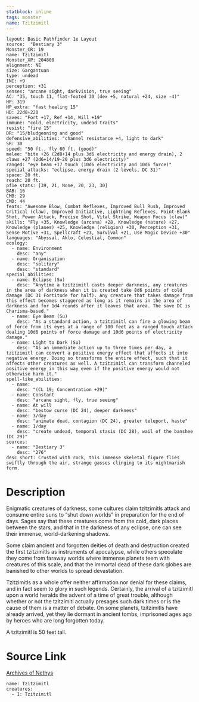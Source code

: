 ```yaml
---
statblock: inline
tags: monster
name: Tzitzimitl
---
```

```statblock
layout: Basic Pathfinder 1e Layout
source:  "Bestiary 3"
Monster_CR: 19
name: Tzitzimitl
Monster_XP: 204800
alignment: NE
size: Gargantuan
type: undead
INI: +9
perception: +31
senses: "arcane sight, darkvision, true seeing"
AC: "35, touch 11, flat-footed 30 (dex +5, natural +24, size -4)"
HP: 319
HP_extra: "fast healing 15"
HD: 22d8+220
saves: "Fort +17, Ref +14, Will +19"
immune: "cold, electricity, undead traits"
resist: "fire 15"
DR: "15/bludgeoning and good"
defensive_abilities: "channel resistance +4, light to dark"
SR: 30
speed: "50 ft., fly 60 ft. (good)"
melee: "bite +26 (2d8+14 plus 3d6 electricity and energy drain), 2 claws +27 (2d6+14/19-20 plus 3d6 electricity)"
ranged: "eye beam +17 touch (10d6 electricity and 10d6 force)"
special_attacks: "eclipse, energy drain (2 levels, DC 31)"
space: 20 ft.
reach: 20 ft.
pf1e_stats: [39, 21, None, 20, 23, 30]
BAB: 16
CMB: 29
CMD: 44
feats: "Awesome Blow, Combat Reflexes, Improved Bull Rush, Improved Critical (claw), Improved Initiative, Lightning Reflexes, Point-Blank Shot, Power Attack, Precise Shot, Vital Strike, Weapon Focus (claw)"
skills: "Fly +35, Knowledge (arcana) +28, Knowledge (nature) +27, Knowledge (planes) +25, Knowledge (religion) +30, Perception +31, Sense Motive +31, Spellcraft +23, Survival +21, Use Magic Device +30"
languages: "Abyssal, Aklo, Celestial, Common"
ecology:
  - name: Environment
    desc: "any"
  - name: Organisation
    desc: "solitary"
    desc: "standard"
special_abilities:
  - name: Eclipse (Su)
    desc: "Anytime a tzitzimitl casts deeper darkness, any creatures in the area of darkness when it is created take 8d6 points of cold damage (DC 31 Fortitude for half). Any creature that takes damage from this effect becomes staggered as long as it remains in the area of darkness and for 1d4 rounds after it leaves that area. The save DC is Charisma-based."
  - name: Eye Beam (Su)
    desc: "As a standard action, a tzitzimitl can fire a glowing beam of force from its eyes at a range of 100 feet as a ranged touch attack dealing 10d6 points of force damage and 10d6 points of electricity damage."
  - name: Light to Dark (Su)
    desc: "As an immediate action up to three times per day, a tzitzimitl can convert a positive energy effect that affects it into negative energy. Doing so transforms the entire effect, such that it affects other creatures as well. A tzitzimitl can transform channeled positive energy in this way even if the positive energy would not otherwise harm it."
spell-like_abilities:
  - name:
    desc: "(CL 19; Concentration +29)"
  - name: Constant
    desc: "arcane sight, fly, true seeing"
  - name: At will
    desc: "bestow curse (DC 24), deeper darkness"
  - name: 3/day
    desc: "animate dead, contagion (DC 24), greater teleport, haste"
  - name: 1/day
    desc: "create undead, temporal stasis (DC 28), wail of the banshee (DC 29)"
sources:
  - name: "Bestiary 3"
    desc: "276"
desc_short: Crusted with rock, this immense skeletal figure flies swiftly through the air, strange gasses clinging to its nightmarish form.
```
# Description
Enigmatic creatures of darkness, some cultures claim tzitzimitls attack and consume entire suns to “shut down worlds” in preparation for the end of days. Sages say that these creatures come from the cold, dark places between the stars, and that in the darkness of any eclipse, one can see their immense, world-darkening shadows.

Some claim ancient and forgotten deities of death and destruction created the first tzitzimitls as instruments of apocalypse, while others speculate they come from faraway worlds where immense planets teem with creatures of this scale, and that the immortal dead of these dark globes are banished to other worlds to spread devastation.

Tzitzimitls as a whole offer neither affirmation nor denial for these claims, and in fact seem to glory in such legends. Certainly, the arrival of a tzitzimitl upon a world heralds the advent of a time of great trouble, although whether or not the tzitzimitl actually presages such dark times or is the cause of them is a matter of debate. On some planets, tzitzimitls have already arrived, yet they lie dormant in ancient tombs, imprisoned ages ago by heroes who are long forgotten today.

A tzitzimitl is 50 feet tall.
# Source Link
[Archives of Nethys](https://aonprd.com/MonsterDisplay.aspx?ItemName=Tzitzimitl)
```encounter-table
name: Tzitzimitl
creatures:
  - 1: Tzitzimitl
```
